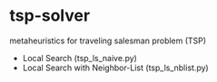 # tsp-solver
metaheuristics for traveling salesman problem (TSP)
- Local Search (tsp_ls_naive.py)
- Local Search with Neighbor-List (tsp_ls_nblist.py)

